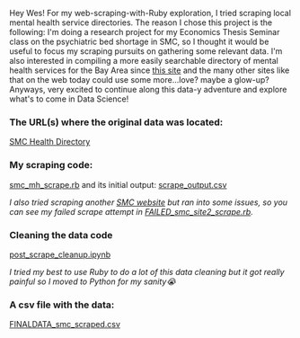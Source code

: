 Hey Wes! For my web-scraping-with-Ruby exploration, I tried scraping local mental health service directories. The reason I chose this project is the following:
I'm doing a research project for my Economics Thesis Seminar class on the psychiatric bed shortage in SMC, so I thought it would be useful to focus my scraping pursuits on gathering some relevant data. I'm also interested in compiling a more easily searchable directory of mental health services for the Bay Area since [this site](http://cdn.smchealth.org/directory.html) and the many other sites like that on the web today could use some more...love? maybe a glow-up? Anyways, very excited to continue along this data-y adventure and explore what's to come in Data Science! 

### The URL(s) where the original data was located:
[SMC Health Directory](https://smchealthonline.com/directory/index.php?ID=&site_city=&site_zip=&languages=&site_specialty=&search=y)

### My scraping code:
[smc_mh_scrape.rb](smc_mh_scrape.rb) and its initial output: [scrape_output.csv](scrape_output.csv)

 _I also tried scraping another [SMC website](http://cdn.smchealth.org/directory.html) but ran into some issues, so you can see my _failed_ scrape attempt in [FAILED_smc_site2_scrape.rb](FAILED_smc_site2_scrape.rb)._

 ### Cleaning the data code 
 [post_scrape_cleanup.ipynb](post_scrape_cleanup.ipynb) 
 
 _I tried my best to use Ruby to do a lot of this data cleaning but it got really painful so I moved to Python for my sanity😭_


### A csv file with the data:
[FINALDATA_smc_scraped.csv](FINALDATA_smc_scraped.csv)


